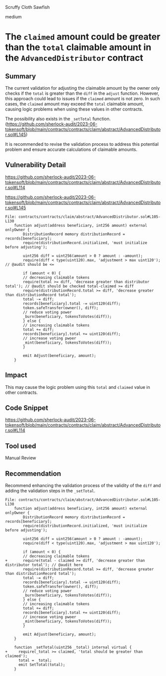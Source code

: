 Scruffy Cloth Sawfish

medium

# The `claimed` amount could be greater than the `total` claimable amount in the `AdvancedDistributor` contract

## Summary

The current validation for adjusting the claimable amount by the owner only checks if the `total` is greater than the `diff` in the `adjust` function.
However, this approach could lead to issues if the `claimed` amount is not zero. 
In such cases, the `claimed` amount may exceed the `total` claimable amount, causing logic problems when using these values in other contracts.

The possibility also exists in the `_setTotal` function. (https://github.com/sherlock-audit/2023-06-tokensoft/blob/main/contracts/contracts/claim/abstract/AdvancedDistributor.sol#L145)

It is recommended to revise the validation process to address this potential problem and ensure accurate calculations of claimable amounts.

## Vulnerability Detail

https://github.com/sherlock-audit/2023-06-tokensoft/blob/main/contracts/contracts/claim/abstract/AdvancedDistributor.sol#L114

https://github.com/sherlock-audit/2023-06-tokensoft/blob/main/contracts/contracts/claim/abstract/AdvancedDistributor.sol#L145
```solidity
File: contracts/contracts/claim/abstract/AdvancedDistributor.sol#L105-L130
    function adjust(address beneficiary, int256 amount) external onlyOwner {
        DistributionRecord memory distributionRecord = records[beneficiary];
        require(distributionRecord.initialized, 'must initialize before adjusting');

        uint256 diff = uint256(amount > 0 ? amount : -amount);
        require(diff < type(uint120).max, 'adjustment > max uint120'); // @audit should be <=

        if (amount < 0) {
        // decreasing claimable tokens
        require(total >= diff, 'decrease greater than distributor total'); // @audit should be checked total-claimed >= diff
        require(distributionRecord.total >= diff, 'decrease greater than distributionRecord total');
        total -= diff;
        records[beneficiary].total -= uint120(diff);
        token.safeTransfer(owner(), diff);
        // reduce voting power
        _burn(beneficiary, tokensToVotes(diff));
        } else {
        // increasing claimable tokens
        total += diff;
        records[beneficiary].total += uint120(diff);
        // increase voting pwoer
        _mint(beneficiary, tokensToVotes(diff));
        }

        emit Adjust(beneficiary, amount);
    }

```

## Impact

This may cause the logic problem using this `total` and `claimed` value in other contracts.

## Code Snippet

https://github.com/sherlock-audit/2023-06-tokensoft/blob/main/contracts/contracts/claim/abstract/AdvancedDistributor.sol#L114

## Tool used

Manual Review

## Recommendation

Recommend enhancing the validation process of the validity of the `diff` and adding the validation steps in the `_setTotal`.


```solidity
File: contracts/contracts/claim/abstract/AdvancedDistributor.sol#L105-L130
    function adjust(address beneficiary, int256 amount) external onlyOwner {
        DistributionRecord memory distributionRecord = records[beneficiary];
        require(distributionRecord.initialized, 'must initialize before adjusting');

        uint256 diff = uint256(amount > 0 ? amount : -amount);
        require(diff < type(uint120).max, 'adjustment > max uint120');

        if (amount < 0) {
        // decreasing claimable tokens
+       require(total - claimed >= diff, 'decrease greater than distributor total'); // @audit here
        require(distributionRecord.total >= diff, 'decrease greater than distributionRecord total');
        total -= diff;
        records[beneficiary].total -= uint120(diff);
        token.safeTransfer(owner(), diff);
        // reduce voting power
        _burn(beneficiary, tokensToVotes(diff));
        } else {
        // increasing claimable tokens
        total += diff;
        records[beneficiary].total += uint120(diff);
        // increase voting pwoer
        _mint(beneficiary, tokensToVotes(diff));
        }

        emit Adjust(beneficiary, amount);
    }

    function _setTotal(uint256 _total) internal virtual {  
+     require(_total >= claimed, 'total should be greater than claimed');
      total = _total;
      emit SetTotal(total);
    }
```